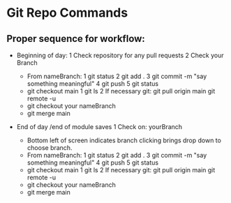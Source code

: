 # Git Repo Commands  
##  Proper sequence for workflow:  
* Beginning of day: 
  1 Check repository for any pull requests
  2 Check your Branch
    * From nameBranch:
        1 git status
        2 git add .
        3 git commit -m "say something meaningful"
        4 git push
        5 git status
    * git checkout main
        1 git ls
        2 If necessary git:
           git pull origin main
           git remote -u
    * git checkout your nameBranch
    * git merge main

* End of day /end of module saves
  1 Check on: yourBranch
    * Bottom left of screen indicates branch
      clicking brings drop down to choose branch.
    * From nameBranch:
        1 git status
        2 git add .
        3 git commit -m "say something meaningful"
        4 git push
        5 git status
    * git checkout main
        1 git ls
        2 If necessary git:
           git pull origin main
           git remote -u
    * git checkout your nameBranch
    * git merge main

 